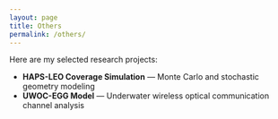```yaml
---
layout: page
title: Others
permalink: /others/
---
```


Here are my selected research projects:

- **HAPS-LEO Coverage Simulation** — Monte Carlo and stochastic geometry modeling
- **UWOC-EGG Model** — Underwater wireless optical communication channel analysis
